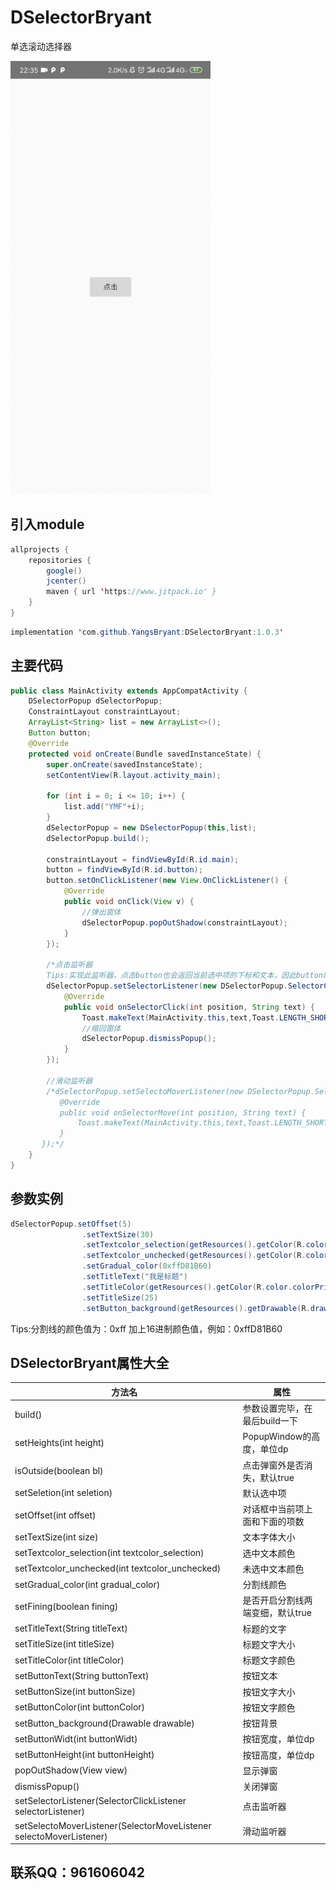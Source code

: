 # DSelectorBryant
单选滚动选择器

![这是一张图片](https://github.com/YangsBryant/DSelectorBryant/blob/master/gifhome_320x693_11s.gif)

## 引入module
```java
allprojects {
    repositories {
        google()
        jcenter()
        maven { url 'https://www.jitpack.io' }
    }
}
```
```java
implementation 'com.github.YangsBryant:DSelectorBryant:1.0.3'
```

## 主要代码

```java
public class MainActivity extends AppCompatActivity {
    DSelectorPopup dSelectorPopup;
    ConstraintLayout constraintLayout;
    ArrayList<String> list = new ArrayList<>();
    Button button;
    @Override
    protected void onCreate(Bundle savedInstanceState) {
        super.onCreate(savedInstanceState);
        setContentView(R.layout.activity_main);

        for (int i = 0; i <= 10; i++) {
            list.add("YMF"+i);
        }
        dSelectorPopup = new DSelectorPopup(this,list);
        dSelectorPopup.build();

        constraintLayout = findViewById(R.id.main);
        button = findViewById(R.id.button);
        button.setOnClickListener(new View.OnClickListener() {
            @Override
            public void onClick(View v) {
                //弹出窗体
                dSelectorPopup.popOutShadow(constraintLayout);
            }
        });

        /*点击监听器
        Tips:实现此监听器，点击button也会返回当前选中项的下标和文本，因此button既可以当做取消用，也可以当做确定用*/
        dSelectorPopup.setSelectorListener(new DSelectorPopup.SelectorClickListener() {
            @Override
            public void onSelectorClick(int position, String text) {
                Toast.makeText(MainActivity.this,text,Toast.LENGTH_SHORT).show();
                //缩回窗体
                dSelectorPopup.dismissPopup();
            }
        });

        //滑动监听器
        /*dSelectorPopup.setSelectoMoverListener(new DSelectorPopup.SelectorMoveListener() {
           @Override
           public void onSelectorMove(int position, String text) {
               Toast.makeText(MainActivity.this,text,Toast.LENGTH_SHORT).show();
           }
       });*/
    }
}
```
## 参数实例

```java
dSelectorPopup.setOffset(5)
                .setTextSize(30)
                .setTextcolor_selection(getResources().getColor(R.color.colorAccent))
                .setTextcolor_unchecked(getResources().getColor(R.color.colorPrimary))
                .setGradual_color(0xffD81B60)
                .setTitleText("我是标题")
                .setTitleColor(getResources().getColor(R.color.colorPrimary))
                .setTitleSize(25)
                .setButton_background(getResources().getDrawable(R.drawable.popup_bg)).build();
```
Tips:分割线的颜色值为：0xff 加上16进制颜色值，例如：0xffD81B60

## DSelectorBryant属性大全
方法名 | 属性
--------- | -------------
build() | 参数设置完毕，在最后build一下
setHeights(int height) | PopupWindow的高度，单位dp
isOutside(boolean bl) | 点击弹窗外是否消失，默认true
setSeletion(int seletion) | 默认选中项
setOffset(int offset) | 对话框中当前项上面和下面的项数
setTextSize(int size) | 文本字体大小
setTextcolor_selection(int textcolor_selection) | 选中文本颜色
setTextcolor_unchecked(int textcolor_unchecked) | 未选中文本颜色
setGradual_color(int gradual_color) | 分割线颜色
setFining(boolean fining) | 是否开启分割线两端变细，默认true
setTitleText(String titleText) | 标题的文字
setTitleSize(int titleSize) | 标题文字大小
setTitleColor(int titleColor) | 标题文字颜色
setButtonText(String buttonText) | 按钮文本
setButtonSize(int buttonSize) | 按钮文字大小
setButtonColor(int buttonColor) | 按钮文字颜色
setButton_background(Drawable drawable) | 按钮背景
setButtonWidt(int buttonWidt)| 按钮宽度，单位dp
setButtonHeight(int buttonHeight) | 按钮高度，单位dp
popOutShadow(View view) | 显示弹窗
dismissPopup() | 关闭弹窗
setSelectorListener(SelectorClickListener selectorListener) | 点击监听器
setSelectoMoverListener(SelectorMoveListener selectoMoverListener) | 滑动监听器

## 联系QQ：961606042
